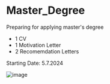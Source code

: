 # Master_Degree
Preparing for applying master's degree

- 1 CV
- 1 Motivation Letter
- 2 Recomemdation Letters

Starting Date: 5.7.2024

![image](https://github.com/VienThanh12/Master_Degree/assets/67015555/c6a1151b-87b1-42bf-a62d-cae747a513bd)
